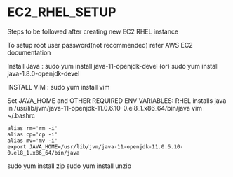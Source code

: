 # EC2_RHEL_SETUP
Steps to be followed after creating new EC2 RHEL instance

To setup root user password(not recommended) refer AWS EC2 documentation 

Install Java : 
    sudo yum install java-11-openjdk-devel 
    (or)
    sudo yum install java-1.8.0-openjdk-devel
    
INSTALL VIM :
  sudo yum install vim
  
Set JAVA_HOME and OTHER REQUIRED ENV VARIABLES: 
    RHEL installs java in /usr/lib/jvm/java-11-openjdk-11.0.6.10-0.el8_1.x86_64/bin/java
    vim ~/.bashrc
    
    alias rm='rm -i'
    alias cp='cp -i'
    alias mv='mv -i'
    export JAVA_HOME=/usr/lib/jvm/java-11-openjdk-11.0.6.10-0.el8_1.x86_64/bin/java


sudo yum install zip
sudo yum install unzip


